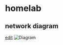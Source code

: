 # homelab

## network diagram
[edit](https://app.diagrams.net/?src=about#Hharupong%2Fhomelab%2Fmain%2Fhomelab-diagram.svg)
![Diagram](./network-diagram.svg)

